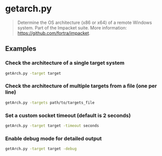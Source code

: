 # getarch.py

> Determine the OS architecture (x86 or x64) of a remote Windows system. Part of the Impacket suite. More information: <https://github.com/fortra/impacket>.

## Examples

### Check the architecture of a single target system

```bash
getArch.py -target target
```

### Check the architecture of multiple targets from a file (one per line)

```bash
getArch.py -targets path/to/targets_file
```

### Set a custom socket timeout (default is 2 seconds)

```bash
getArch.py -target target -timeout seconds
```

### Enable debug mode for detailed output

```bash
getArch.py -target target -debug
```
